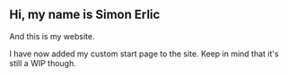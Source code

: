 ## Hi, my name is Simon Erlic
And this is my website.

I have now added my custom start page to the site. Keep in mind that it's still a WIP though.

